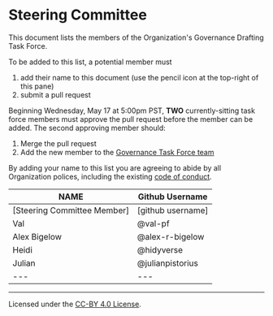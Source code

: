 # Steering Committee

This document lists the members of the Organization's Governance Drafting Task Force.

To be added to this list, a potential member must

1. add their name to this document (use the pencil icon at the top-right of this pane)
2. submit a pull request

Beginning Wednesday, May 17 at 5:00pm PST, **TWO** currently-sitting task force members must approve the pull request before the member can be added. The second approving member should:

1. Merge the pull request
2. Add the new member to the [Governance Task Force team](https://github.com/orgs/resbazaz/teams/governance-task-force)

By adding your name to this list you are agreeing to abide by all Organization polices, including the existing
[code of conduct](https://github.com/resbazaz/website/blob/gh-pages/codeOfConduct.md).

| **NAME** | **Github Username** |
| --- | --- |
| [Steering Committee Member] | [github username] |
| Val | @val-pf |
|  Alex Bigelow | @alex-r-bigelow |
| Heidi | @hidyverse |
| Julian | @julianpistorius |
| --- | --- |

---
Licensed under the [CC-BY 4.0 
License](https://creativecommons.org/licenses/by-sa/4.0/).
